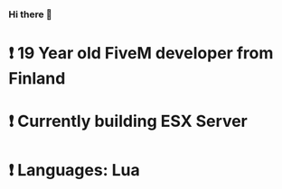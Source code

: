 ### Hi there 👋

# ❗️ 19 Year old FiveM developer from Finland
# ❗️ Currently building ESX Server
# ❗️ Languages: Lua
